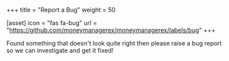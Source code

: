 +++
title = "Report a Bug"
weight = 50

[asset]
  icon = "fas fa-bug"
  url = "https://github.com/moneymanagerex/moneymanagerex/labels/bug"
+++

Found something that doesn't look quite right then please raise a bug report so we can investigate and get it fixed!